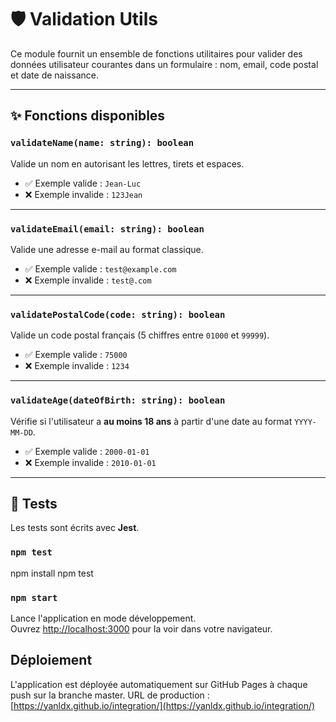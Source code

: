# 🛡️ Validation Utils

Ce module fournit un ensemble de fonctions utilitaires pour valider des données utilisateur courantes dans un formulaire : nom, email, code postal et date de naissance.

---

## ✨ Fonctions disponibles

### `validateName(name: string): boolean`

Valide un nom en autorisant les lettres, tirets et espaces.

- ✅ Exemple valide : `Jean-Luc`
- ❌ Exemple invalide : `123Jean`

---

### `validateEmail(email: string): boolean`

Valide une adresse e-mail au format classique.

- ✅ Exemple valide : `test@example.com`
- ❌ Exemple invalide : `test@.com`

---

### `validatePostalCode(code: string): boolean`

Valide un code postal français (5 chiffres entre `01000` et `99999`).

- ✅ Exemple valide : `75000`
- ❌ Exemple invalide : `1234`

---

### `validateAge(dateOfBirth: string): boolean`

Vérifie si l'utilisateur a **au moins 18 ans** à partir d'une date au format `YYYY-MM-DD`.

- ✅ Exemple valide : `2000-01-01`
- ❌ Exemple invalide : `2010-01-01`

---

## 🧪 Tests

Les tests sont écrits avec **Jest**.

### `npm test`
npm install
npm test

### `npm start`

Lance l'application en mode développement.\
Ouvrez [http://localhost:3000](http://localhost:3000) pour la voir dans votre navigateur.


## Déploiement

L'application est déployée automatiquement sur GitHub Pages à chaque push sur la branche master.
URL de production : [https://yanldx.github.io/integration/](https://yanldx.github.io/integration/)

